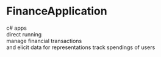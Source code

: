 # FinanceApplication
c# apps<br>
direct running<br>
manage financial transactions<br>
and elicit data for representations
track spendings of users
